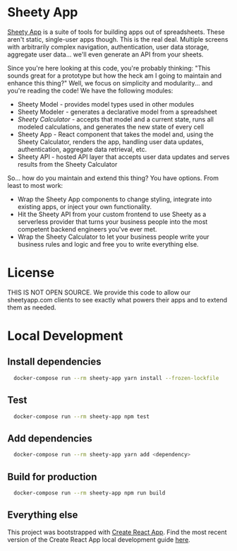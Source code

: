 # Sheety App
[Sheety App](http://www.sheetyapp.com) is a suite of tools for building apps out of spreadsheets.  These aren't static, single-user apps though.  This is the real deal.  Multiple screens with arbitrarily complex navigation, authentication, user data storage, aggregate user data... we'll even generate an API from your sheets.

Since you're here looking at this code, you're probably thinking: "This sounds great for a prototype but how the heck am I going to maintain and enhance this thing?"  Well, we focus on simplicity and modularity... and you're reading the code!  We have the following modules:
 - Sheety Model - provides model types used in other modules
 - Sheety Modeler - generates a declarative model from a spreadsheet
 - *Sheety Calculator* - accepts that model and a current state, runs all modeled calculations, and generates the new state of every cell
 - Sheety App - React component that takes the model and, using the Sheety Calculator, renders the app, handling user data updates, authentication, aggregate data retrieval, etc.
 - Sheety API - hosted API layer that accepts user data updates and serves results from the Sheety Calculator

So... how do you maintain and extend this thing?  You have options.  From least to most work:
 - Wrap the Sheety App components to change styling, integrate into existing apps, or inject your own functionality.
 - Hit the Sheety API from your custom frontend to use Sheety as a serverless provider that turns your business people into the most competent backend engineers you've ever met.
 - Wrap the Sheety Calculator to let your business people write your business rules and logic and free you to write everything else.

# License
THIS IS NOT OPEN SOURCE.
We provide this code to allow our sheetyapp.com clients to see exactly what powers their apps and to extend them as needed.

# Local Development
## Install dependencies
```bash
  docker-compose run --rm sheety-app yarn install --frozen-lockfile
```

## Test
```bash
  docker-compose run --rm sheety-app npm test
```

## Add dependencies
```bash
  docker-compose run --rm sheety-app yarn add <dependency>
```

## Build for production
``` bash
  docker-compose run --rm sheety-app npm run build
```

## Everything else
This project was bootstrapped with [Create React App](https://github.com/facebookincubator/create-react-app).
Find the most recent version of the Create React App local development guide [here](https://github.com/facebookincubator/create-react-app/blob/master/packages/react-scripts/template/README.md).
